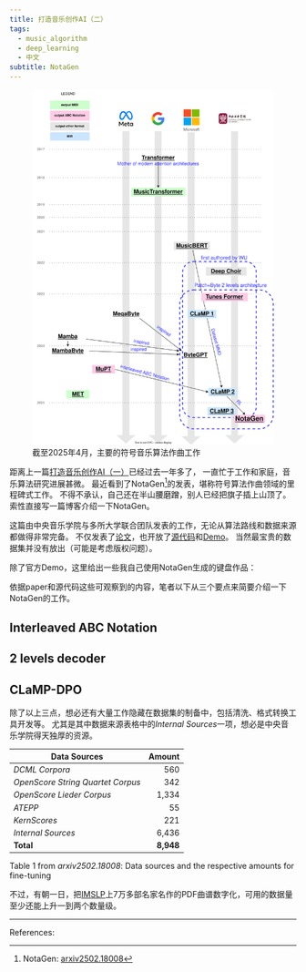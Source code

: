 ```yaml
---
title: 打造音乐创作AI（二）
tags:
  - music_algorithm
  - deep_learning
  - 中文
subtitle: NotaGen
---
```


<figure>
	<picture>
		<img src="/images/symbolic-music-models2025.drawio.svg" />
	</picture>
	<figcaption>
		截至2025年4月，主要的符号音乐算法作曲工作
	</figcaption>
</figure>

距离上一篇[打造音乐创作AI（一）](/2023/11/29/vae-based-music-encoder/)已经过去一年多了，
一直忙于工作和家庭，音乐算法研究进展甚微。
最近看到了NotaGen[^15]的发表，堪称符号算法作曲领域的里程碑式工作。
不得不承认，自己还在半山腰磨蹭，别人已经把旗子插上山顶了。
索性直接写一篇博客介绍一下NotaGen。

这篇由中央音乐学院与多所大学联合团队发表的工作，无论从算法路线和数据来源都做得非常完备。
不仅发表了[论文](https://arxiv.org/pdf/2502.18008)，也开放了[源代码](https://github.com/ElectricAlexis/NotaGen)和[Demo](https://electricalexis.github.io/notagen-demo/)。
当然最宝贵的数据集并没有放出（可能是考虑版权问题）。

除了官方Demo，这里给出一些我自己使用NotaGen生成的键盘作品：


依据paper和源代码这些可观察到的内容，笔者以下从三个要点来简要介绍一下NotaGen的工作。

## Interleaved ABC Notation

## 2 levels decoder

## CLaMP-DPO


除了以上三点，想必还有大量工作隐藏在数据集的制备中，包括清洗、格式转换工具开发等。
尤其是其中数据来源表格中的*Internal Sources*一项，想必是中央音乐学院得天独厚的资源。

| Data Sources                      | Amount |
|-----------------------------------|-------:|
| *DCML Corpora*                    | 560    |
| *OpenScore String Quartet Corpus* | 342    |
| *OpenScore Lieder Corpus*         | 1,334  |
| *ATEPP*                           | 55     |
| *KernScores*                      | 221    |
| *Internal Sources*                | 6,436  |
| **Total**                         | **8,948** |
Table 1 from *arxiv2502.18008*: Data sources and the respective amounts for fine-tuning

不过，有朝一日，把[IMSLP](https://imslp.org)上7万多部名家名作的PDF曲谱数字化，可用的数据量至少还能上升一到两个数量级。


---
References:
[^1]: Transformer: [arxiv1706.03762](https://arxiv.org/abs/1706.03762)
[^2]: Music Transformer: [arxiv1809.04281](https://arxiv.org/abs/1809.04281)
[^3]: MusicBERT: [arxiv2106.05630](https://arxiv.org/abs/2106.05630)
[^4]: Deep Choir: [arxiv2202.08423](https://arxiv.org/abs/2202.08423)
[^5]: TunesFormer: [arxiv2301.02884](https://arxiv.org/abs/2301.02884)
[^6]: CLaMP: [arxiv2304.11029](https://arxiv.org/abs/2304.11029)
[^7]: MegaByte: [arxiv2305.07185](https://arxiv.org/abs/2305.07185)
[^8]: Mamba: [arxiv2312.00752](https://arxiv.org/abs/2312.00752)
[^9]: MambaByte: [arxiv2401.13660](https://arxiv.org/abs/2401.13660)
[^10]: ByteGPT: [arxiv2402.19155](https://arxiv.org/abs/2402.19155)
[^11]: MuPT: [arxiv2404.06393](https://arxiv.org/abs/2404.06393)
[^12]: CLaMP 2: [arxiv2410.13267](https://arxiv.org/abs/2410.13267)
[^13]: Music Event Transformer (MET): https://github.com/SkyTNT/midi-model
[^14]: CLaMP 3: [arxiv2502.10362](https://arxiv.org/abs/2502.10362)
[^15]: NotaGen: [arxiv2502.18008](https://arxiv.org/abs/2502.18008)

